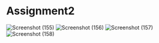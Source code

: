 # Assignment2

![Screenshot (155)](https://user-images.githubusercontent.com/96731054/213901734-7f9d385b-0168-40ef-b07e-b6b7bdd0dd91.png)
![Screenshot (156)](https://user-images.githubusercontent.com/96731054/213901736-dc9a7fdd-8571-4b9f-b9df-72b2f32eb57c.png)
![Screenshot (157)](https://user-images.githubusercontent.com/96731054/213901737-5f959ce4-60bb-4192-ba8d-3207d6f91977.png)
![Screenshot (158)](https://user-images.githubusercontent.com/96731054/213901740-1215d41e-1366-4029-8166-ec2788fc0915.png)
